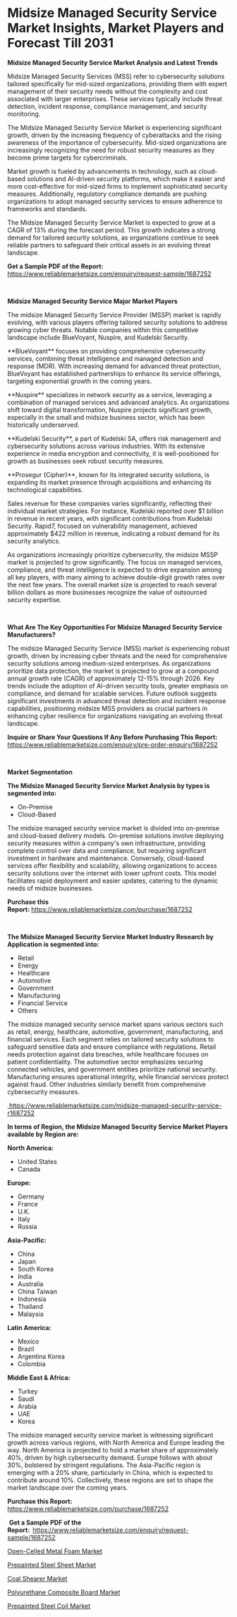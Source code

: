 <p><h1>Midsize Managed Security Service Market Insights, Market Players and Forecast Till 2031</h1></p><p><strong>Midsize Managed Security Service Market Analysis and Latest Trends</strong></p>
<p><p>Midsize Managed Security Services (MSS) refer to cybersecurity solutions tailored specifically for mid-sized organizations, providing them with expert management of their security needs without the complexity and cost associated with larger enterprises. These services typically include threat detection, incident response, compliance management, and security monitoring.</p><p>The Midsize Managed Security Service Market is experiencing significant growth, driven by the increasing frequency of cyberattacks and the rising awareness of the importance of cybersecurity. Mid-sized organizations are increasingly recognizing the need for robust security measures as they become prime targets for cybercriminals. </p><p>Market growth is fueled by advancements in technology, such as cloud-based solutions and AI-driven security platforms, which make it easier and more cost-effective for mid-sized firms to implement sophisticated security measures. Additionally, regulatory compliance demands are pushing organizations to adopt managed security services to ensure adherence to frameworks and standards. </p><p>The Midsize Managed Security Service Market is expected to grow at a CAGR of 13% during the forecast period. This growth indicates a strong demand for tailored security solutions, as organizations continue to seek reliable partners to safeguard their critical assets in an evolving threat landscape.</p></p>
<p><strong>Get a Sample PDF of the Report:&nbsp;</strong> <a href="https://www.reliablemarketsize.com/enquiry/request-sample/1687252?utm_campaign=1175&utm_medium=2&utm_source=Github&utm_content=ia&utm_term=16102024&utm_id=midsize-managed-security-service">https://www.reliablemarketsize.com/enquiry/request-sample/1687252</a></p>
<p>&nbsp;</p>
<p><strong>Midsize Managed Security Service Major Market Players</strong></p>
<p><p>The midsize Managed Security Service Provider (MSSP) market is rapidly evolving, with various players offering tailored security solutions to address growing cyber threats. Notable companies within this competitive landscape include BlueVoyant, Nuspire, and Kudelski Security.</p><p>**BlueVoyant** focuses on providing comprehensive cybersecurity services, combining threat intelligence and managed detection and response (MDR). With increasing demand for advanced threat protection, BlueVoyant has established partnerships to enhance its service offerings, targeting exponential growth in the coming years.</p><p>**Nuspire** specializes in network security as a service, leveraging a combination of managed services and advanced analytics. As organizations shift toward digital transformation, Nuspire projects significant growth, especially in the small and midsize business sector, which has been historically underserved.</p><p>**Kudelski Security**, a part of Kudelski SA, offers risk management and cybersecurity solutions across various industries. With its extensive experience in media encryption and connectivity, it is well-positioned for growth as businesses seek robust security measures. </p><p>**Prosegur (Cipher)**, known for its integrated security solutions, is expanding its market presence through acquisitions and enhancing its technological capabilities. </p><p>Sales revenue for these companies varies significantly, reflecting their individual market strategies. For instance, Kudelski reported over $1 billion in revenue in recent years, with significant contributions from Kudelski Security. Rapid7, focused on vulnerability management, achieved approximately $422 million in revenue, indicating a robust demand for its security analytics.</p><p>As organizations increasingly prioritize cybersecurity, the midsize MSSP market is projected to grow significantly. The focus on managed services, compliance, and threat intelligence is expected to drive expansion among all key players, with many aiming to achieve double-digit growth rates over the next few years. The overall market size is projected to reach several billion dollars as more businesses recognize the value of outsourced security expertise.</p></p>
<p>&nbsp;</p>
<p><strong>What Are The Key Opportunities For Midsize Managed Security Service Manufacturers?</strong></p>
<p><p>The midsize Managed Security Service (MSS) market is experiencing robust growth, driven by increasing cyber threats and the need for comprehensive security solutions among medium-sized enterprises. As organizations prioritize data protection, the market is projected to grow at a compound annual growth rate (CAGR) of approximately 12-15% through 2026. Key trends include the adoption of AI-driven security tools, greater emphasis on compliance, and demand for scalable services. Future outlook suggests significant investments in advanced threat detection and incident response capabilities, positioning midsize MSS providers as crucial partners in enhancing cyber resilience for organizations navigating an evolving threat landscape.</p></p>
<p><strong>Inquire or Share Your Questions If Any Before Purchasing This Report:</strong> <a href="https://www.reliablemarketsize.com/enquiry/pre-order-enquiry/1687252?utm_campaign=1175&utm_medium=2&utm_source=Github&utm_content=ia&utm_term=16102024&utm_id=midsize-managed-security-service">https://www.reliablemarketsize.com/enquiry/pre-order-enquiry/1687252</a></p>
<p>&nbsp;</p>
<p><strong>Market Segmentation</strong></p>
<p><strong>The Midsize Managed Security Service Market Analysis by types is segmented into:</strong></p>
<p><ul><li>On-Premise</li><li>Cloud-Based</li></ul></p>
<p><p>The midsize managed security service market is divided into on-premise and cloud-based delivery models. On-premise solutions involve deploying security measures within a company's own infrastructure, providing complete control over data and compliance, but requiring significant investment in hardware and maintenance. Conversely, cloud-based services offer flexibility and scalability, allowing organizations to access security solutions over the internet with lower upfront costs. This model facilitates rapid deployment and easier updates, catering to the dynamic needs of midsize businesses.</p></p>
<p><strong>Purchase this Report:&nbsp;</strong><a href="https://www.reliablemarketsize.com/purchase/1687252?utm_campaign=1175&utm_medium=2&utm_source=Github&utm_content=ia&utm_term=16102024&utm_id=midsize-managed-security-service">https://www.reliablemarketsize.com/purchase/1687252</a></p>
<p>&nbsp;</p>
<p><strong>The Midsize Managed Security Service Market Industry Research by Application is segmented into:</strong></p>
<p><ul><li>Retail</li><li>Energy</li><li>Healthcare</li><li>Automotive</li><li>Government</li><li>Manufacturing</li><li>Financial Service</li><li>Others</li></ul></p>
<p><p>The midsize managed security service market spans various sectors such as retail, energy, healthcare, automotive, government, manufacturing, and financial services. Each segment relies on tailored security solutions to safeguard sensitive data and ensure compliance with regulations. Retail needs protection against data breaches, while healthcare focuses on patient confidentiality. The automotive sector emphasizes securing connected vehicles, and government entities prioritize national security. Manufacturing ensures operational integrity, while financial services protect against fraud. Other industries similarly benefit from comprehensive cybersecurity measures.</p></p>
<p><a href="https://www.reliablemarketsize.com/midsize-managed-security-service-r1687252?utm_campaign=1175&utm_medium=2&utm_source=Github&utm_content=ia&utm_term=16102024&utm_id=midsize-managed-security-service">&nbsp;https://www.reliablemarketsize.com/midsize-managed-security-service-r1687252</a></p>
<p><strong>In terms of Region, the Midsize Managed Security Service Market Players available by Region are:</strong></p>
<p>
    <p> <strong> North America: </strong>
        <ul>
            <li>United States</li>
            <li>Canada</li>
        </ul>
        </p> 
    <p> <strong> Europe: </strong>
        <ul>
            <li>Germany</li>
            <li>France</li>
            <li>U.K.</li>
            <li>Italy</li>
            <li>Russia</li>
        </ul>
        </p> 
    <p> <strong> Asia-Pacific: </strong>
        <ul>
            <li>China</li>
            <li>Japan</li>
            <li>South Korea</li>
            <li>India</li>
            <li>Australia</li>
            <li>China Taiwan</li>
            <li>Indonesia</li>
            <li>Thailand</li>
            <li>Malaysia</li>
        </ul>
        </p> 
    <p> <strong> Latin America: </strong>
        <ul>
            <li>Mexico</li>
            <li>Brazil</li>
            <li>Argentina Korea</li>
            <li>Colombia</li>
        </ul>
        </p> 
    <p> <strong> Middle East & Africa: </strong>
        <ul>
            <li>Turkey</li>
            <li>Saudi</li>
            <li>Arabia</li>
            <li>UAE</li>
            <li>Korea</li>
        </ul>
    </p>
    </p>
<p><p>The midsize managed security service market is witnessing significant growth across various regions, with North America and Europe leading the way. North America is projected to hold a market share of approximately 40%, driven by high cybersecurity demand. Europe follows with about 30%, bolstered by stringent regulations. The Asia-Pacific region is emerging with a 20% share, particularly in China, which is expected to contribute around 10%. Collectively, these regions are set to shape the market landscape over the coming years.</p></p>
<p><strong>Purchase this Report: </strong><a href="https://www.reliablemarketsize.com/purchase/1687252?utm_campaign=1175&utm_medium=2&utm_source=Github&utm_content=ia&utm_term=16102024&utm_id=midsize-managed-security-service">https://www.reliablemarketsize.com/purchase/1687252</a></p>
<p>&nbsp;<strong>Get a Sample PDF of the Report:&nbsp;&nbsp;</strong><a href="https://www.reliablemarketsize.com/enquiry/request-sample/1687252?utm_campaign=1175&utm_medium=2&utm_source=Github&utm_content=ia&utm_term=16102024&utm_id=midsize-managed-security-service">https://www.reliablemarketsize.com/enquiry/request-sample/1687252</a></p>
<p><strong></strong></p>
<p><p><a href="https://www.linkedin.com/pulse/open-celled-metal-foam-market-segmentation-applications-types-b9ljf?trk=public_post_embed_feed-article-content&utm_campaign=1175&utm_medium=2&utm_source=Github&utm_content=ia&utm_term=16102024&utm_id=midsize-managed-security-service">Open-Celled Metal Foam Market</a></p><p><a href="https://github.com/thorburnr6sr/Market-Research-Report-List-1/blob/main/prepainted-steel-sheet-market.md?utm_campaign=1175&utm_medium=2&utm_source=Github&utm_content=ia&utm_term=16102024&utm_id=midsize-managed-security-service">Prepainted Steel Sheet Market</a></p><p><a href="https://issuu.com/reportprime-2/docs/coal-shearer-market-size-2030.pptx_290331924f9e16?utm_campaign=1175&utm_medium=2&utm_source=Github&utm_content=ia&utm_term=16102024&utm_id=midsize-managed-security-service">Coal Shearer Market</a></p><p><a href="https://www.linkedin.com/pulse/polyurethane-composite-board-market-evolution-global-trends-regional-zslzf?trk=public_post_embed_feed-article-content&utm_campaign=1175&utm_medium=2&utm_source=Github&utm_content=ia&utm_term=16102024&utm_id=midsize-managed-security-service">Polyurethane Composite Board Market</a></p><p><a href="https://github.com/loanv6asmitty/Market-Research-Report-List-1/blob/main/prepainted-steel-coil-market.md?utm_campaign=1175&utm_medium=2&utm_source=Github&utm_content=ia&utm_term=16102024&utm_id=midsize-managed-security-service">Prepainted Steel Coil Market</a></p></p>